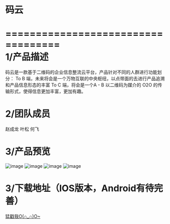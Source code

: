 # 码云
===================================  
1/产品描述
===================================  
码云是一款基于二维码的企业信息整流云平台，产品针对不同的人群进行功能划分：
To B 端，未来将会是一个万物互联的中央枢纽，以点带面的去进行产品追溯和产品信息形态的丰富
To C 端，将会是一个A - B 以二维码为媒介的 O2O 的传输形式，使得信息更加丰富，更加有趣。

2/团队成员
===================================  
赵成龙 叶松 何飞

3/产品预览
===================================  
 ![image](https://github.com/Pole-he/Mayun/blob/master/Screenshots/index.png)
 ![image](https://github.com/Pole-he/Mayun/blob/master/Screenshots/%E7%BC%96%E8%BE%91%E5%9B%BE%E7%89%87.png)
 ![image](https://github.com/Pole-he/Mayun/blob/master/Screenshots/%E6%8B%8D%E6%91%84%20copy.png)
 ![image](https://github.com/Pole-he/Mayun/blob/master/Screenshots/%E7%BC%96%E8%BE%91%E8%A7%86%E9%A2%91.png)

3/下载地址（IOS版本，Android有待完善）
===================================  
[猛戳我O(∩_∩)O~](http://fir.im/dl8s)
